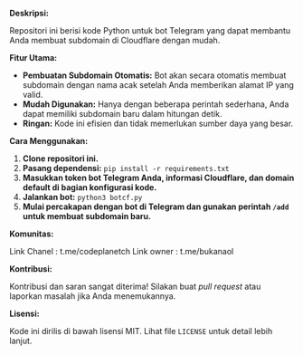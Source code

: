 **Deskripsi:**

Repositori ini berisi kode Python untuk bot Telegram yang dapat membantu Anda membuat subdomain di Cloudflare dengan mudah.

**Fitur Utama:**

* **Pembuatan Subdomain Otomatis:** Bot akan secara otomatis membuat subdomain dengan nama acak setelah Anda memberikan alamat IP yang valid.
* **Mudah Digunakan:** Hanya dengan beberapa perintah sederhana, Anda dapat memiliki subdomain baru dalam hitungan detik.
* **Ringan:** Kode ini efisien dan tidak memerlukan sumber daya yang besar.


**Cara Menggunakan:**

1. **Clone repositori ini.**
2. **Pasang dependensi:** `pip install -r requirements.txt`
3. **Masukkan token bot Telegram Anda, informasi Cloudflare, dan domain default di bagian konfigurasi kode.**
4. **Jalankan bot:** `python3 botcf.py`
5. **Mulai percakapan dengan bot di Telegram dan gunakan perintah `/add` untuk membuat subdomain baru.**

**Komunitas:**

Link Chanel : t.me/codeplanetch
Link owner : t.me/bukanaol

**Kontribusi:**

Kontribusi dan saran sangat diterima! Silakan buat *pull request* atau laporkan masalah jika Anda menemukannya.

**Lisensi:**

Kode ini dirilis di bawah lisensi MIT. Lihat file `LICENSE` untuk detail lebih lanjut.
